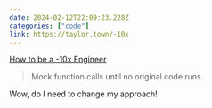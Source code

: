 ```yaml
---
date: 2024-02-12T22:09:23.228Z
categories: ["code"]
link: https://taylor.town/-10x
---
```

[How to be a -10x Engineer](https://taylor.town/-10x)

> Mock function calls until no original code runs.

Wow, do I need to change my approach!
